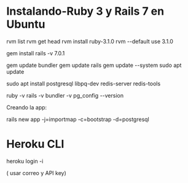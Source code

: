 # Instalando-Ruby 3 y Rails 7 en Ubuntu


rvm list
rvm get head
rvm install ruby-3.1.0
rvm --default use 3.1.0

gem install rails -v 7.0.1

gem update bundler
gem update rails
gem update --system
sudo apt update

sudo apt install postgresql libpq-dev redis-server redis-tools

ruby -v
rails -v
bundler -v
pg_config --version

Creando la app: 

rails new app -j=importmap -c=bootstrap -d=postgresql


# Heroku CLI

heroku login -i

( usar correo y API key)
